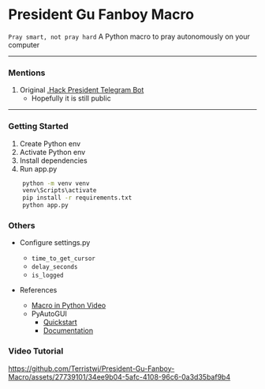# President Gu Fanboy Macro

`Pray smart, not pray hard`
A Python macro to pray autonomously on your computer

---

### Mentions

1. Original [.Hack President Telegram Bot](https://github.com/xbowery/president_gu_bot)
   - Hopefully it is still public

---

### Getting Started

1. Create Python env
2. Activate Python env
3. Install dependencies
4. Run app.py

```bash
    python -m venv venv
    venv\Scripts\activate
    pip install -r requirements.txt
    python app.py
```

### Others

- Configure settings.py
  - `time_to_get_cursor`
  - `delay_seconds`
  - `is_logged`

- References
    - [Macro in Python Video](https://www.youtube.com/watch?v=g00Wz5QTsOM)
    - PyAutoGUI
        - [Quickstart](https://pyautogui.readthedocs.io/en/latest/quickstart.html)
        - [Documentation](https://pypi.org/project/PyAutoGUI/)

### Video Tutorial
https://github.com/Terristwj/President-Gu-Fanboy-Macro/assets/27739101/34ee9b04-5afc-4108-96c6-0a3d35baf9b4


